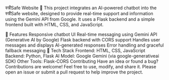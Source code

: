 स्त्रीSafe Website 💬
This project integrates an AI-powered chatbot into the स्त्रीSafe website, designed to provide real-time support and information using the Gemini API from Google. It uses a Flask backend and a simple frontend built with HTML, CSS, and JavaScript.

🔧 Features
Responsive chatbot UI
Real-time messaging using Gemini API (Generative AI by Google)
Flask backend with CORS support
Handles user messages and displays AI-generated responses
Error handling and graceful fallback messaging
🚀 Tech Stack
Frontend: HTML, CSS, JavaScript
Backend: Python, Flask
AI Model: Google Gemini (via google-generativeai SDK)
Other Tools: Flask-CORS
Contributing
Have an idea or found a bug? Contributions are welcome!
Feel free to use, modify, and share it. Please open an issue or submit a pull request to help improve the project.
